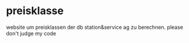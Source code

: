# preisklasse

website um preisklassen der db station&service ag zu berechnen.
please don't judge my code

